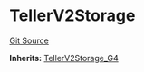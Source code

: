 # TellerV2Storage
[Git Source](https://github.com/teller-protocol/teller-protocol-v2/blob/f4bf5a00ae7113b0344876c13db9b3dd705154f6/contracts/TellerV2Storage.sol)

**Inherits:**
[TellerV2Storage_G4](/contracts/TellerV2Storage.sol/abstract.TellerV2Storage_G4.md)



